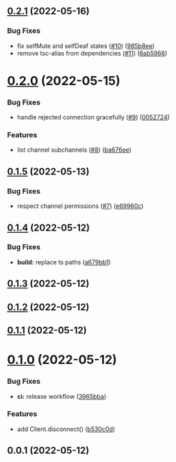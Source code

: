 

## [0.2.1](https://github.com/tf2pickup-org/simple-mumble-bot/compare/0.2.0...0.2.1) (2022-05-16)


### Bug Fixes

* fix selfMute and selfDeaf states ([#10](https://github.com/tf2pickup-org/simple-mumble-bot/issues/10)) ([985b8ee](https://github.com/tf2pickup-org/simple-mumble-bot/commit/985b8ee508ccc37cf9b1b9bb4c645da3e632e3ee))
* remove tsc-alias from dependencies ([#11](https://github.com/tf2pickup-org/simple-mumble-bot/issues/11)) ([6ab5966](https://github.com/tf2pickup-org/simple-mumble-bot/commit/6ab5966d36cab8ab574790d777441d3957fd1af5))

# [0.2.0](https://github.com/tf2pickup-org/simple-mumble-bot/compare/0.1.5...0.2.0) (2022-05-15)


### Bug Fixes

* handle rejected connection gracefully ([#9](https://github.com/tf2pickup-org/simple-mumble-bot/issues/9)) ([0052724](https://github.com/tf2pickup-org/simple-mumble-bot/commit/00527242c4022e4be9e3b0d8e0d24a3a8c0b9c0d))


### Features

* list channel subchannels ([#8](https://github.com/tf2pickup-org/simple-mumble-bot/issues/8)) ([ba676ee](https://github.com/tf2pickup-org/simple-mumble-bot/commit/ba676eeb7da1d009ddef7b104e6e466db6a264b3))

## [0.1.5](https://github.com/tf2pickup-org/simple-mumble-bot/compare/0.1.4...0.1.5) (2022-05-13)


### Bug Fixes

* respect channel permissions ([#7](https://github.com/tf2pickup-org/simple-mumble-bot/issues/7)) ([e69960c](https://github.com/tf2pickup-org/simple-mumble-bot/commit/e69960cb530fdc6ef496727be3ddb58fe83dc64b))

## [0.1.4](https://github.com/tf2pickup-org/simple-mumble-bot/compare/0.1.3...0.1.4) (2022-05-12)


### Bug Fixes

* **build:** replace ts paths ([a679bb1](https://github.com/tf2pickup-org/simple-mumble-bot/commit/a679bb1ed5b0a45d421e887048661a7dd885a934))

## [0.1.3](https://github.com/tf2pickup-org/simple-mumble-bot/compare/0.1.2...0.1.3) (2022-05-12)

## [0.1.2](https://github.com/tf2pickup-org/simple-mumble-bot/compare/0.1.1...0.1.2) (2022-05-12)

## [0.1.1](https://github.com/tf2pickup-org/simple-mumble-bot/compare/0.1.0...0.1.1) (2022-05-12)

# [0.1.0](https://github.com/tf2pickup-org/simple-mumble-bot/compare/0.0.1...0.1.0) (2022-05-12)


### Bug Fixes

* **ci:** release workflow ([3965bba](https://github.com/tf2pickup-org/simple-mumble-bot/commit/3965bba74333f9282fcc5bf0d88a366e73d8bc4b))


### Features

* add Client.disconnect() ([b530c0d](https://github.com/tf2pickup-org/simple-mumble-bot/commit/b530c0dc26e666eed311fbe3b1d122ebca03c257))

## 0.0.1 (2022-05-12)